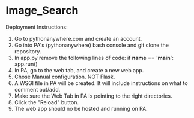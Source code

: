 # Image_Search
  Deployment Instructions:
 1. Go to pythonanywhere.com and create an account.
 2. Go into PA's (pythonanywhere) bash console and git clone the repository.
 3. In app.py remove the following lines of code:
    if __name__ == '__main__':
    app.run()
 4. In PA, go to the web tab, and create a new web app.
 5. Chose Manual configuration. NOT Flask. 
 6. A WSGI file in PA will be created. It will include instructions on what to comment out/add.
 7. Make sure the Web Tab in PA is pointing to the right directories.
 8. Click the "Reload" button.
 9. The web app should no be hosted and running on PA.
